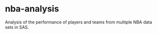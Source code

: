 # nba-analysis
Analysis of the performance of players and teams from multiple NBA data sets in SAS.
